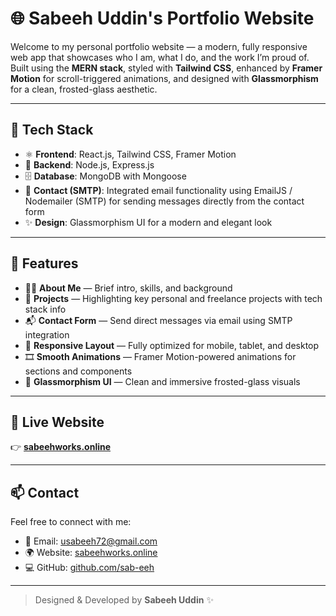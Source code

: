 # 🌐 Sabeeh Uddin's Portfolio Website

Welcome to my personal portfolio website — a modern, fully responsive web app that showcases who I am, what I do, and the work I’m proud of. Built using the **MERN stack**, styled with **Tailwind CSS**, enhanced by **Framer Motion** for scroll-triggered animations, and designed with **Glassmorphism** for a clean, frosted-glass aesthetic.

---

## 🚀 Tech Stack

- ⚛️ **Frontend**: React.js, Tailwind CSS, Framer Motion  
- 🧠 **Backend**: Node.js, Express.js  
- 🗄️ **Database**: MongoDB with Mongoose  
- 💌 **Contact (SMTP)**: Integrated email functionality using EmailJS / Nodemailer (SMTP) for sending messages directly from the contact form  
- ✨ **Design**: Glassmorphism UI for a modern and elegant look

---

## 🎯 Features

- 🧑‍💼 **About Me** — Brief intro, skills, and background  
- 🧰 **Projects** — Highlighting key personal and freelance projects with tech stack info  
- 📬 **Contact Form** — Send direct messages via email using SMTP integration  
- 📱 **Responsive Layout** — Fully optimized for mobile, tablet, and desktop  
- 🎞️ **Smooth Animations** — Framer Motion-powered animations for sections and components  
- 🌈 **Glassmorphism UI** — Clean and immersive frosted-glass visuals

---

## 🔗 Live Website

👉 [**sabeehworks.online**](https://sabeehworks.online)

---

## 📫 Contact

Feel free to connect with me:

- 📧 Email: [usabeeh72@gmail.com](mailto:usabeeh72@gmail.com)  
- 🌍 Website: [sabeehworks.online](https://sabeehworks.online)  
- 💻 GitHub: [github.com/sab-eeh](https://github.com/sab-eeh) <!-- replace with actual username -->

---

> Designed & Developed by **Sabeeh Uddin** ✨
